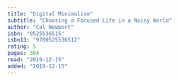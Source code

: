 ```yaml
---
title: "Digital Minimalism"
subtitle: "Choosing a Focused Life in a Noisy World"
author: "Cal Newport"
isbn: "0525536515"
isbn13: "9780525536512"
rating: 5
pages: 304
read: "2019-12-15"
added: "2019-12-15"
---
```


